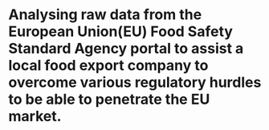 # Analysing raw data from the European Union(EU) Food Safety Standard Agency portal to assist a local food export company to overcome various regulatory hurdles to be able to penetrate the EU market.
